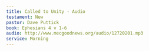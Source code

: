 ```yaml
---
title: Called to Unity - Audio
testament: New
pastor: Dave Puttick
book: Ephesians 4 v 1-6
audio: http://www.mecgoodnews.org/audio/12720201.mp3
service: Morning
---
```

